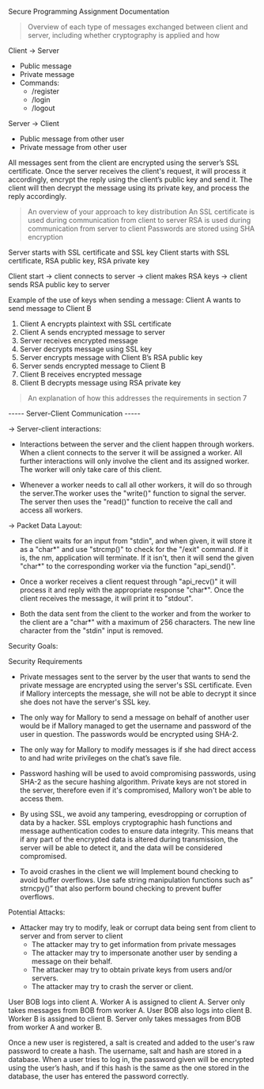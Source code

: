 Secure Programming Assignment Documentation 

> Overview of each type of messages exchanged between client and server, including whether cryptography is applied and how

Client -> Server
- Public message
- Private message
- Commands:
	- /register
	- /login
	- /logout

Server -> Client
- Public message from other user
- Private message from other user

All messages sent from the client are encrypted using the server’s SSL certificate. Once the server receives the client's request, it will process it accordingly, encrypt the reply using the client’s public key and send it. The client will then decrypt the message using its private key, and process the reply accordingly.


> An overview of your approach to key distribution
An SSL certificate is used during communication from client to server
RSA is used during communication from server to client
Passwords are stored using SHA encryption

Server starts with SSL certificate and SSL key
Client starts with SSL certificate, RSA public key, RSA private key

Client start -> client connects to server -> client makes RSA keys -> client sends RSA public key to server

Example of the use of keys when sending a message:
Client A wants to send message to Client B
1. Client A encrypts plaintext with SSL certificate
2. Client A sends encrypted message to server
3. Server receives encrypted message
4. Server decrypts message using SSL key
5. Server encrypts message with Client B’s RSA public key
6. Server sends encrypted message to Client B
7. Client B receives encrypted message
8. Client B decrypts message using RSA private key

> An explanation of how this addresses the requirements in section 7

----- Server-Client Communication -----

-> Server-client interactions:
- Interactions between the server and the client happen through workers.
When a client connects to the server it will be assigned a worker. 
All further interactions will only involve the client and its assigned worker.
The worker will only take care of this client. 

- Whenever a worker needs to call all other workers, it will do so through the server.The worker uses the "write()" function to signal the server. The server then uses the "read()" function to receive the call and access all workers. 	
		 
-> Packet Data Layout:

- The client waits for an input from "stdin", and when given, it will store it as a "char*" and use "strcmp()" to check for the "/exit" command. If it is, the  nm, application will terminate. If it isn't, then it will send the given "char*" to the corresponding worker via the function "api_send()". 

- Once a worker receives a client request through "api_recv()" it will process it and reply with the appropriate response "char*". 
Once the client receives the message, it will print it to "stdout". 

- Both the data sent from the client to the worker and from the worker to the client are a "char*" with a maximum of 256 characters. The new line character from the "stdin" input is removed.

Security Goals:

Security Requirements
- Private messages sent to the server by the user that wants to send the private message are encrypted using the server's SSL certificate. Even if Mallory intercepts the message, she will not be able to decrypt it since she does not have the server's SSL key.

- The only way for Mallory to send a message on behalf of another user would be if Mallory managed to get the username and password of the user in question. The passwords would be encrypted using SHA-2.

- The only way for Mallory to modify messages is if she had direct access to and had write privileges on the chat’s save file.

- Password hashing will be used to avoid compromising passwords, using SHA-2 as the secure hashing algorithm. Private keys are not stored in the server, therefore even if it's compromised, Mallory won't be able to access them.
		
- By using SSL, we avoid any tampering, evesdropping or corruption of data by a hacker.  SSL employs cryptographic hash functions and message authentication codes to ensure data integrity. This means that if any part of the encrypted data is altered during transmission, the server will be able to detect it, and the data will be considered compromised.

- To avoid crashes in the client we will Implement bound checking to avoid buffer overflows. Use safe string manipulation functions such as” strncpy()” that also perform bound checking to prevent buffer overflows.

Potential Attacks: 
- Attacker may try to modify, leak or corrupt data being sent from client to server and from server to client
	- The attacker may try to get information from private messages
	- The attacker may try to impersonate another user by sending a message on their behalf.
	- The attacker may try to obtain private keys from users and/or servers.
	- The attacker may try to crash the server or client.

User BOB logs into client A. Worker A is assigned to client A. 
Server only takes messages from BOB from worker A.
User BOB also logs into client B. Worker B is assigned to client B. 
Server only takes messages from BOB from worker A and worker B.

Once a new user is registered, a salt is created and added to the user's raw password to create a hash. The username, salt and hash are stored in a database. When a user tries to log in, the password given will be encrypted using the user’s hash, and if this hash is the same as the one stored in the database, the user has entered the password correctly.


